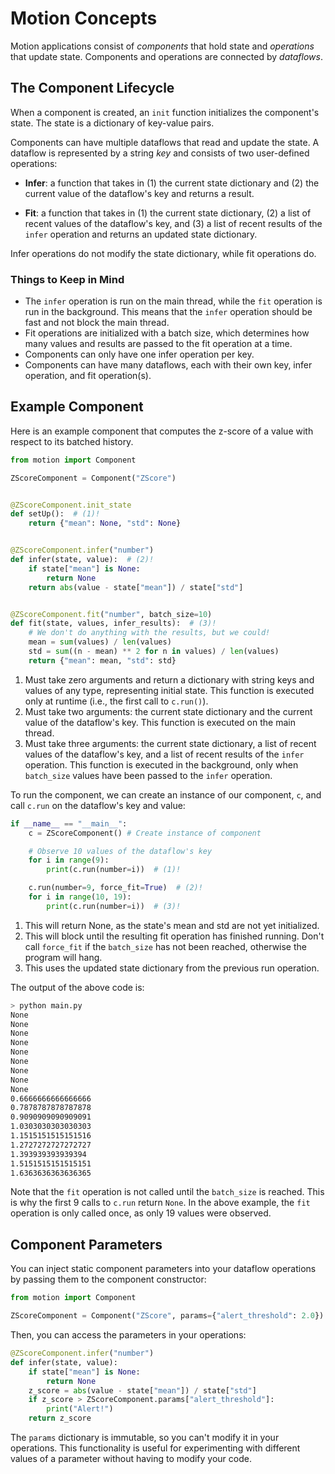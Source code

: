 # Motion Concepts

Motion applications consist of _components_ that hold state and _operations_ that update state. Components and operations are connected by _dataflows_.

## The Component Lifecycle

When a component is created, an `init` function initializes the component's state. The state is a dictionary of key-value pairs.

Components can have multiple dataflows that read and update the state. A dataflow is represented by a string _key_ and consists of two user-defined operations:

- **Infer**: a function that takes in (1) the current state dictionary and (2) the current value of the dataflow's key and returns a result.

- **Fit**: a function that takes in (1) the current state dictionary, (2) a list of recent values of the dataflow's key, and (3) a list of recent results of the `infer` operation and returns an updated state dictionary.

Infer operations do not modify the state dictionary, while fit operations do.

### Things to Keep in Mind

- The `infer` operation is run on the main thread, while the `fit` operation is run in the background. This means that the `infer` operation should be fast and not block the main thread.
- Fit operations are initialized with a batch size, which determines how many values and results are passed to the fit operation at a time.
- Components can only have one infer operation per key.
- Components can have many dataflows, each with their own key, infer operation, and fit operation(s).

## Example Component

Here is an example component that computes the z-score of a value with respect to its batched history.

```python title="main.py" linenums="1"
from motion import Component

ZScoreComponent = Component("ZScore")


@ZScoreComponent.init_state
def setUp():  # (1)!
    return {"mean": None, "std": None}


@ZScoreComponent.infer("number")
def infer(state, value):  # (2)!
    if state["mean"] is None:
        return None
    return abs(value - state["mean"]) / state["std"]


@ZScoreComponent.fit("number", batch_size=10)
def fit(state, values, infer_results):  # (3)!
    # We don't do anything with the results, but we could!
    mean = sum(values) / len(values)
    std = sum((n - mean) ** 2 for n in values) / len(values)
    return {"mean": mean, "std": std}
```

1. Must take zero arguments and return a dictionary with
   string keys and values of any type, representing initial state. This function is executed only at runtime (i.e., the first call to `c.run()`).
2. Must take two arguments: the current state dictionary and the current value of the dataflow's key. This function is executed on the main thread.
3. Must take three arguments: the current state dictionary, a list of recent values of the dataflow's key, and a list of recent results of the `infer` operation. This function is executed in the background, only when `batch_size` values have been passed to the `infer` operation.

To run the component, we can create an instance of our component, `c`, and call `c.run` on the dataflow's key and value:

```python title="main.py" linenums="24"
if __name__ == "__main__":
    c = ZScoreComponent() # Create instance of component

    # Observe 10 values of the dataflow's key
    for i in range(9):
        print(c.run(number=i))  # (1)!

    c.run(number=9, force_fit=True)  # (2)!
    for i in range(10, 19):
        print(c.run(number=i))  # (3)!
```

1. This will return None, as the state's mean and std are not yet initialized.
2. This will block until the resulting fit operation has finished running. Don't call `force_fit` if the `batch_size` has not been reached, otherwise the program will hang.
3. This uses the updated state dictionary from the previous run operation.

The output of the above code is:

```bash
> python main.py
None
None
None
None
None
None
None
None
None
0.6666666666666666
0.7878787878787878
0.9090909090909091
1.0303030303030303
1.1515151515151516
1.2727272727272727
1.393939393939394
1.5151515151515151
1.6363636363636365
```

Note that the `fit` operation is not called until the `batch_size` is reached. This is why the first 9 calls to `c.run` return `None`. In the above example, the `fit` operation is only called once, as only 19 values were observed.

## Component Parameters

You can inject static component parameters into your dataflow operations by passing them to the component constructor:

```python
from motion import Component

ZScoreComponent = Component("ZScore", params={"alert_threshold": 2.0})
```

Then, you can access the parameters in your operations:

```python
@ZScoreComponent.infer("number")
def infer(state, value):
    if state["mean"] is None:
        return None
    z_score = abs(value - state["mean"]) / state["std"]
    if z_score > ZScoreComponent.params["alert_threshold"]:
        print("Alert!")
    return z_score
```

The `params` dictionary is immutable, so you can't modify it in your operations. This functionality is useful for experimenting with different values of a parameter without having to modify your code.
